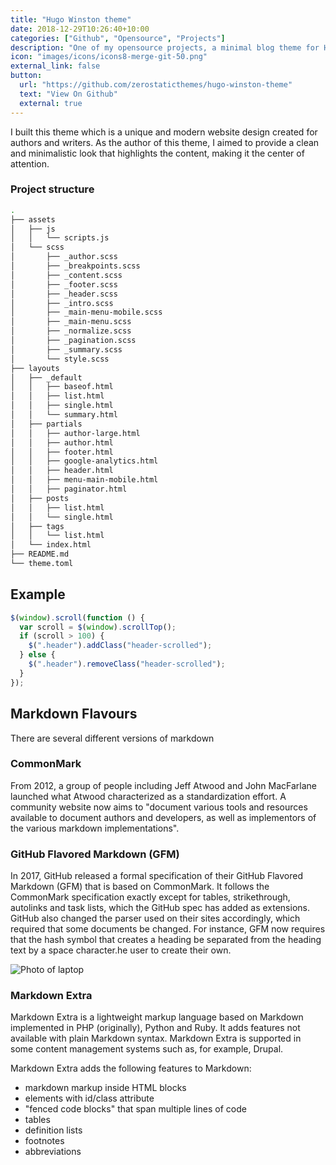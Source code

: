 ```yaml
---
title: "Hugo Winston theme"
date: 2018-12-29T10:26:40+10:00
categories: ["Github", "Opensource", "Projects"]
description: "One of my opensource projects, a minimal blog theme for Hugo."
icon: "images/icons/icons8-merge-git-50.png"
external_link: false
button: 
  url: "https://github.com/zerostaticthemes/hugo-winston-theme"
  text: "View On Github"
  external: true
---
```


I built this theme which is a unique and modern website design created for authors and writers. As the author of this theme, I aimed to provide a clean and minimalistic look that highlights the content, making it the center of attention. 

### Project structure

```bash
.
├── assets
│   ├── js
│   │   └── scripts.js
│   └── scss
│       ├── _author.scss
│       ├── _breakpoints.scss
│       ├── _content.scss
│       ├── _footer.scss
│       ├── _header.scss
│       ├── _intro.scss
│       ├── _main-menu-mobile.scss
│       ├── _main-menu.scss
│       ├── _normalize.scss
│       ├── _pagination.scss
│       ├── _summary.scss
│       └── style.scss
├── layouts
│   ├── _default
│   │   ├── baseof.html
│   │   ├── list.html
│   │   ├── single.html
│   │   └── summary.html
│   ├── partials
│   │   ├── author-large.html
│   │   ├── author.html
│   │   ├── footer.html
│   │   ├── google-analytics.html
│   │   ├── header.html
│   │   ├── menu-main-mobile.html
│   │   ├── paginator.html
│   ├── posts
│   │   ├── list.html
│   │   └── single.html
│   ├── tags
│   │   └── list.html
│   └── index.html
├── README.md
└── theme.toml
```

## Example

```js
$(window).scroll(function () {
  var scroll = $(window).scrollTop();
  if (scroll > 100) {
    $(".header").addClass("header-scrolled");
  } else {
    $(".header").removeClass("header-scrolled");
  }
});
```

## Markdown Flavours

There are several different versions of markdown

### CommonMark

From 2012, a group of people including Jeff Atwood and John MacFarlane launched what Atwood characterized as a standardization effort. A community website now aims to "document various tools and resources available to document authors and developers, as well as implementors of the various markdown implementations".

### GitHub Flavored Markdown (GFM)

In 2017, GitHub released a formal specification of their GitHub Flavored Markdown (GFM) that is based on CommonMark. It follows the CommonMark specification exactly except for tables, strikethrough, autolinks and task lists, which the GitHub spec has added as extensions. GitHub also changed the parser used on their sites accordingly, which required that some documents be changed. For instance, GFM now requires that the hash symbol that creates a heading be separated from the heading text by a space character.he user to create their own.

![Photo of laptop](/images/photos/content-1.webp)

### Markdown Extra

Markdown Extra is a lightweight markup language based on Markdown implemented in PHP (originally), Python and Ruby. It adds features not available with plain Markdown syntax. Markdown Extra is supported in some content management systems such as, for example, Drupal.

Markdown Extra adds the following features to Markdown:

- markdown markup inside HTML blocks
- elements with id/class attribute
- "fenced code blocks" that span multiple lines of code
- tables
- definition lists
- footnotes
- abbreviations
